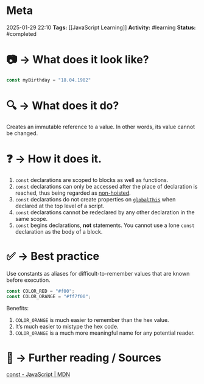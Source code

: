 # Meta
2025-01-29 22:10
**Tags:** [[JavaScript Learning]]
**Activity:** #learning 
**Status:** #completed 

# 📷 → What does it look like?
```JavaScript title:example.js
const myBirthday = "18.04.1982"
```

# 🔍 → What does it do?
Creates an immutable reference to a value. In other words, its value cannot be changed.

# ❓ → How it does it.
1. `const` declarations are scoped to blocks as well as functions.
2. `const` declarations can only be accessed after the place of declaration is reached, thus being regarded as [non-hoisted](https://developer.mozilla.org/en-US/docs/Glossary/Hoisting).
3. `const` declarations do not create properties on [`globalThis`](https://developer.mozilla.org/en-US/docs/Web/JavaScript/Reference/Global_Objects/globalThis) when declared at the top level of a script.
4. `const` declarations cannot be redeclared by any other declaration in the same scope.
5. `const` begins declarations, **not** statements. You cannot use a lone `const` declaration as the body of a block.


# ✅ → Best practice

Use constants as aliases for difficult-to-remember values that are known before execution.

```JavaScript title:example.js
const COLOR_RED = "#f00";
const COLOR_ORANGE = "#ff7f00";
```

Benefits:
1. `COLOR_ORANGE` is much easier to remember than the hex value.
2. It’s much easier to mistype the hex code.
3. `COLOR_ORANGE` is a much more meaningful name for any potential reader.


# 📑 → Further reading / Sources
[const - JavaScript | MDN](https://developer.mozilla.org/en-US/docs/Web/JavaScript/Reference/Statements/const)
